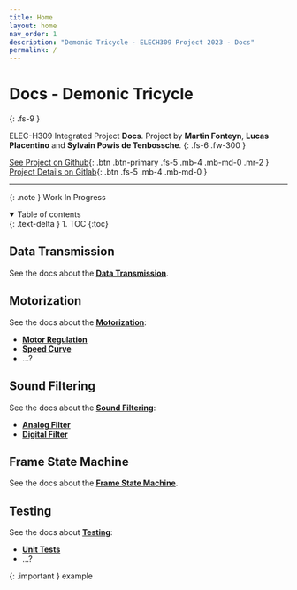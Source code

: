 ```yaml
---
title: Home
layout: home
nav_order: 1
description: "Demonic Tricycle - ELECH309 Project 2023 - Docs"
permalink: /
---
```


# Docs - Demonic Tricycle
{: .fs-9 }

ELEC-H309 Integrated Project **Docs**. Project by **Martin Fonteyn**, **Lucas Placentino** and **Sylvain Powis de Tenbossche**.
{: .fs-6 .fw-300 }

[See Project on Github](https://github.com/DemonicTricycle/DemonicTricycle-ELECH309){: .btn .btn-primary .fs-5 .mb-4 .mb-md-0 .mr-2 }
[Project Details on Gitlab](https://gitlab.com/mosee/elech309-2023){: .btn .fs-5 .mb-4 .mb-md-0 }

---

{: .note }
Work In Progress

<details open markdown="block">
  <summary>
    Table of contents
  </summary>
  {: .text-delta }
1. TOC
{:toc}
</details>


## Data Transmission
See the docs about the **[Data Transmission](/dataTransmission)**.

## Motorization
See the docs about the **[Motorization](/motorization)**:
- **[Motor Regulation](/motorRegulation)**
- **[Speed Curve](/speedCurve)**
- ...?

## Sound Filtering
See the docs about the **[Sound Filtering](/soundFiltering)**:
- **[Analog Filter](/analogFilter)**
- **[Digital Filter](/digitalFilter)**

## Frame State Machine
See the docs about the **[Frame State Machine](/frameFSM)**.

## Testing
See the docs about **[Testing](/testing)**:
- **[Unit Tests](/unitTests)**
- ...?



{: .important }
example